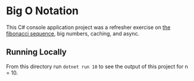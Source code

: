 # Big O Notation

This C# console application project was a refresher exercise on [the fibonacci sequence](https://en.wikipedia.org/wiki/Fibonacci_number), big numbers, caching, and async.

## Running Locally

From this directory run `dotnet run 10` to see the output of this project for n = 10.

